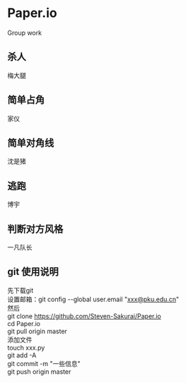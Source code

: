 # Paper.io
Group work

## 杀人
梅大腿

## 简单占角
家仪

## 简单对角线
沈是猪

## 逃跑
博宇

## 判断对方风格
一凡队长

## git 使用说明  
先下载git  
设置邮箱：git config --global user.email "xxx@pku.edu.cn"  
然后  
git clone https://github.com/Steven-Sakurai/Paper.io  
cd Paper.io  
git pull origin master  
添加文件  
touch xxx.py  
git add -A  
git commit -m "一些信息"  
git push origin master  
